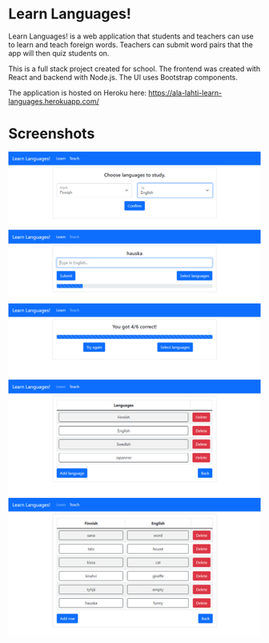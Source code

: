 # Learn Languages!
Learn Languages! is a web application that students and teachers can use to learn and teach foreign words. Teachers can submit word pairs that the app will then quiz students on. 

This is a full stack project created for school. The frontend was created with React and backend with Node.js. The UI uses Bootstrap components.

The application is hosted on Heroku here: https://ala-lahti-learn-languages.herokuapp.com/

# Screenshots
![Learn page options](screenshots/learnoptions.png)
![Learn page](screenshots/learn.png)
![Learn page results](screenshots/learnresults.png)
![Teach page language editing](screenshots/teachlanguages.png)
![Teach page word editing](screenshots/teachwords.png)
